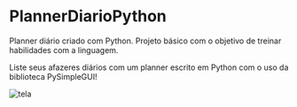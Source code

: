 # PlannerDiarioPython
Planner diário criado com Python. Projeto básico com o objetivo de treinar habilidades com a linguagem.

Liste seus afazeres diários com um planner escrito em Python com o uso da biblioteca PySimpleGUI!




![tela](https://github.com/Lucas-Lobao/PlannerDiarioPython/assets/107892354/54d32778-70a0-473c-bf92-4fbfbd5a133c)
